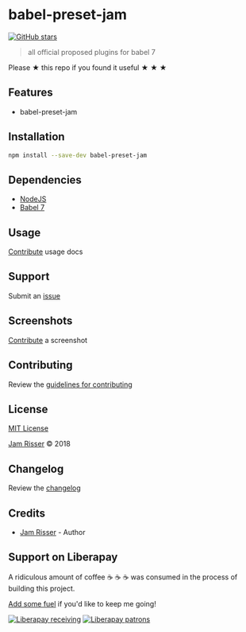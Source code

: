 # babel-preset-jam

[![GitHub stars](https://img.shields.io/github/stars/codejamninja/babel-preset-jam.svg?style=social&label=Stars)](https://github.com/codejamninja/babel-preset-jam)

> all official proposed plugins for babel 7

Please ★ this repo if you found it useful ★ ★ ★

## Features

- babel-preset-jam

## Installation

```sh
npm install --save-dev babel-preset-jam
```

## Dependencies

- [NodeJS](https://nodejs.org)
- [Babel 7](https://babeljs.io)

## Usage

[Contribute](https://github.com/codejamninja/babel-preset-jam/blob/master/CONTRIBUTING.md) usage docs

## Support

Submit an [issue](https://github.com/codejamninja/babel-preset-jam/issues/new)

## Screenshots

[Contribute](https://github.com/codejamninja/babel-preset-jam/blob/master/CONTRIBUTING.md) a screenshot

## Contributing

Review the [guidelines for contributing](https://github.com/codejamninja/babel-preset-jam/blob/master/CONTRIBUTING.md)

## License

[MIT License](https://github.com/codejamninja/babel-preset-jam/blob/master/LICENSE)

[Jam Risser](https://codejam.ninja) © 2018

## Changelog

Review the [changelog](https://github.com/codejamninja/babel-preset-jam/blob/master/CHANGELOG.md)

## Credits

- [Jam Risser](https://codejam.ninja) - Author

## Support on Liberapay

A ridiculous amount of coffee ☕ ☕ ☕ was consumed in the process of building this project.

[Add some fuel](https://liberapay.com/codejamninja/donate) if you'd like to keep me going!

[![Liberapay receiving](https://img.shields.io/liberapay/receives/codejamninja.svg?style=flat-square)](https://liberapay.com/codejamninja/donate)
[![Liberapay patrons](https://img.shields.io/liberapay/patrons/codejamninja.svg?style=flat-square)](https://liberapay.com/codejamninja/donate)
